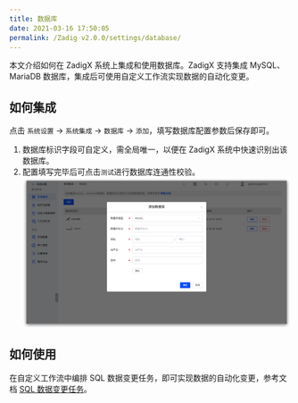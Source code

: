 ```yaml
---
title: 数据库
date: 2021-03-16 17:50:05
permalink: /Zadig v2.0.0/settings/database/
---
```


本文介绍如何在 ZadigX 系统上集成和使用数据库。ZadigX 支持集成 MySQL、MariaDB 数据库，集成后可使用自定义工作流实现数据的自动化变更。

## 如何集成

点击 `系统设置` -> `系统集成` -> `数据库` -> `添加`，填写数据库配置参数后保存即可。
1. 数据库标识字段可自定义，需全局唯一，以便在 ZadigX 系统中快速识别出该数据库。
2. 配置填写完毕后可点击`测试`进行数据库连通性校验。
![reg](../../../_images/add_database.png)

## 如何使用

在自定义工作流中编排 SQL 数据变更任务，即可实现数据的自动化变更，参考文档 [SQL 数据变更任务](/Zadig%20v2.0.0/project/workflow-jobs/#sql-数据变更)。
